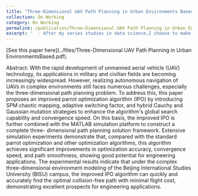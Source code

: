 ```yaml
---
title: "Three-Dimensional UAV Path Planning in Urban Environments Based on an Improved Parrot Optimization Algorithm"
collection: On Working
category: On Working
permalink: /publication/Three-Dimensional UAV Path Planning in Urban EnvironmentsBased
excerpt: '  - After my series studies in data science,I choose to make a trial in algorithms.So my two classmates and I jointly proposed an Improved Parrot Optimization Algorithm (IPO). By incorporating chaotic mapping, an adaptive switching factor, and hybrid mutation strategies, we significantly enhanced the global search capability and convergence speed of UAV three-dimensional path planning. Additionally, I utilized MATLAB to create a three-dimensional map based on my alma mater, Beijing International Studies University (BISU), and conducted simulation experiments on this platform.'
---
```


[See this paper here](../files/Three-Dimensional UAV Path Planning in Urban EnvironmentsBased.pdf).

Abstract: With the rapid development of unmanned aerial vehicle (UAV) technology, its
applications in military and civilian fields are becoming increasingly widespread. However, realizing autonomous navigation of UAVs in complex environments still faces numerous
challenges, especially the three-dimensional path planning problem. To address this, this paper
proposes an improved parrot optimization algorithm (IPO) by introducing SPM chaotic mapping, adaptive switching factor, and hybrid Cauchy and Gaussian mutation strategies to enhance the
algorithm's global search capability and convergence speed. On this basis, the improved IPO is
further combined with the MATLAB simulation platform to construct a complete three- dimensional path planning solution framework. Extensive simulation experiments demonstrate
that, compared with the standard parrot optimization and other optimization algorithms, this
algorithm achieves significant improvements in optimization accuracy, convergence speed, and
path smoothness, showing good potential for engineering applications. The experimental results
indicate that under the complex three-dimensional environment modeling of the Beijing
International Studies University (BISU) campus, the improved IPO algorithm can quickly and
accurately find the optimal collision-free path with minimal flight cost, demonstrating excellent
prospects for engineering applications.